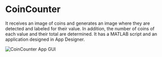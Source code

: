 # CoinCounter
It receives an image of coins and generates an image where they are detected and labeled for their value. In addition, the number of coins of each value and their total are determined. It has a MATLAB script and an application designed in App Designer.

![CoinCounter App GUI](../App/App3.png)
